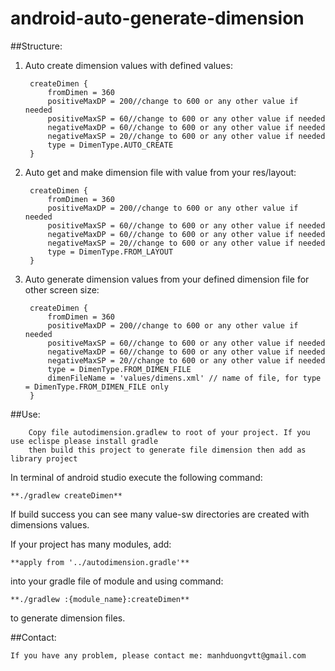 # android-auto-generate-dimension
##Structure:
1. Auto create dimension values with defined values:

        createDimen {    
            fromDimen = 360
            positiveMaxDP = 200//change to 600 or any other value if needed
            positiveMaxSP = 60//change to 600 or any other value if needed
            negativeMaxDP = 60//change to 600 or any other value if needed
            negativeMaxSP = 20//change to 600 or any other value if needed
            type = DimenType.AUTO_CREATE
        }

2. Auto get and make dimension file with value from your res/layout:   
    
        createDimen {
            fromDimen = 360
            positiveMaxDP = 200//change to 600 or any other value if needed
            positiveMaxSP = 60//change to 600 or any other value if needed
            negativeMaxDP = 60//change to 600 or any other value if needed
            negativeMaxSP = 20//change to 600 or any other value if needed
            type = DimenType.FROM_LAYOUT
        }
        

3. Auto generate dimension values from your defined dimension file for
other screen size:
  
        createDimen {
            fromDimen = 360
            positiveMaxDP = 200//change to 600 or any other value if needed
            positiveMaxSP = 60//change to 600 or any other value if needed
            negativeMaxDP = 60//change to 600 or any other value if needed
            negativeMaxSP = 20//change to 600 or any other value if needed
            type = DimenType.FROM_DIMEN_FILE
            dimenFileName = 'values/dimens.xml' // name of file, for type = DimenType.FROM_DIMEN_FILE only
        }

##Use:

        Copy file autodimension.gradlew to root of your project. If you use eclispe please install gradle
        then build this project to generate file dimension then add as library project
    
In terminal of android studio execute the following command:

    **./gradlew createDimen**
    
If build success you can see many value-sw directories are created with 
    dimensions values.
    
If your project has many modules, add:

    **apply from '../autodimension.gradle'**
into your gradle file of module
and using command: 

    **./gradlew :{module_name}:createDimen**
to generate dimension files.

##Contact:

    If you have any problem, please contact me: manhduongvtt@gmail.com
    
    